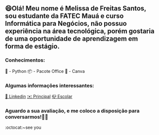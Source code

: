 ##  😄Olá! Meu nome é Melissa de Freitas Santos, sou estudante da FATEC Mauá e curso Informática para Negócios, não possuo experiência na área tecnológica, porém gostaria de uma oportunidade de aprendizagem em forma de estágio.

### **Conhecimentos:**
🐍 - Python
📦 - Pacote Office
🎨 - Canva

### **Algumas informações interessantes:**

[🔗 Linkedin](https://www.linkedin.com/in/melissa-de-freitas-santos-154b34149/)
[✉️ Principal](melissa.mf29@gmail.com)
[📪 Escolar](melissa.santos10@fatec.sp.gov.br)

### **Aguardo a sua avaliação, e me coloco a disposição para conversarmos!👋🙂**
:octocat:~see you

